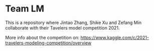 # Team LM

This is a repository where Jintao Zhang, Shike Xu and Zefang Min 
collaborate with their Tavelers model competition 2021.

More info about the competition on: https://www.kaggle.com/c/2021-travelers-modeling-competition/overview
